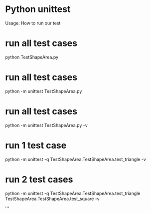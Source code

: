 # Python unittest

Usage: How to run our test

# run all test cases
python TestShapeArea.py

# run all test cases
python -m unittest TestShapeArea.py 

# run all test cases
python -m unittest TestShapeArea.py -v

# run 1 test case
python -m unittest -q TestShapeArea.TestShapeArea.test_triangle -v

# run 2 test cases
python -m unittest -q TestShapeArea.TestShapeArea.test_triangle TestShapeArea.TestShapeArea.test_square -v




'''